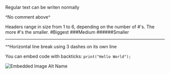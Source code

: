 Regular text can be writen normally

<!-- Comments like this won't show up in the rendered readme -->
^No comment above^

Headers range in size from 1 to 6, depending on the number of \#'s. The more \#'s the smaller.
#Biggest
###Medium
######Smaller

---
^^Horizontal line break using 3 dashes on its own line


You can embed code with backticks:
`print("Hello World");`

![Embedded Image Alt Name](https://cdn-icons-png.flaticon.com/512/25/25297.png)
